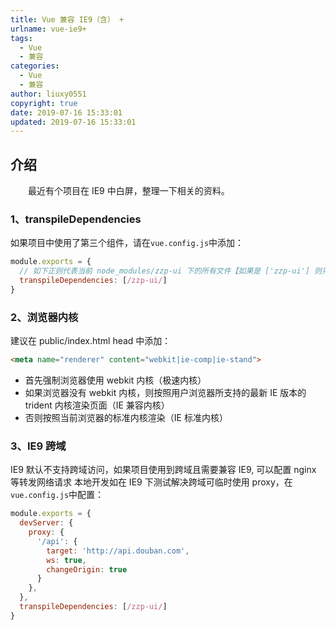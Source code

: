 ```yaml
---
title: Vue 兼容 IE9（含） + 
urlname: vue-ie9+
tags:
  - Vue
  - 兼容
categories:
  - Vue
  - 兼容
author: liuxy0551
copyright: true
date: 2019-07-16 15:33:01
updated: 2019-07-16 15:33:01
---
```


## 介绍

　　最近有个项目在 IE9 中白屏，整理一下相关的资料。
<!--more-->


### 1、transpileDependencies

如果项目中使用了第三个组件，请在`vue.config.js`中添加：
``` javascript
module.exports = {
  // 如下正则代表当前 node_modules/zzp-ui 下的所有文件【如果是 ['zzp-ui'] 则只有引用的一个文件生效】
  transpileDependencies: [/zzp-ui/]
}
```


### 2、浏览器内核

建议在 public/index.html head 中添加：
``` html
<meta name="renderer" content="webkit|ie-comp|ie-stand">
```
- 首先强制浏览器使用 webkit 内核（极速内核）
- 如果浏览器没有 webkit 内核，则按照用户浏览器所支持的最新 IE 版本的 trident 内核渲染页面（IE 兼容内核）
- 否则按照当前浏览器的标准内核渲染（IE 标准内核）


### 3、IE9 跨域
IE9 默认不支持跨域访问，如果项目使用到跨域且需要兼容 IE9, 可以配置 nginx 等转发网络请求
    本地开发如在 IE9 下测试解决跨域可临时使用 proxy，在`vue.config.js`中配置：
``` javascript
module.exports = {
  devServer: {
    proxy: {
      '/api': {
        target: 'http://api.douban.com',
        ws: true,
        changeOrigin: true
      }
    },
  },
  transpileDependencies: [/zzp-ui/]
}
```
